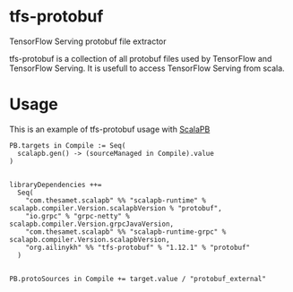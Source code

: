 # tfs-protobuf
TensorFlow Serving protobuf file extractor

tfs-protobuf is a collection of all protobuf files used by TensorFlow and TensorFlow Serving.
It is usefull to access TensorFlow Serving from scala.

# Usage

This is an example of tfs-protobuf usage with [ScalaPB](https://scalapb.github.io/)

```
PB.targets in Compile := Seq(
  scalapb.gen() -> (sourceManaged in Compile).value
)


libraryDependencies ++=
  Seq(
    "com.thesamet.scalapb" %% "scalapb-runtime" % scalapb.compiler.Version.scalapbVersion % "protobuf",
    "io.grpc" % "grpc-netty" % scalapb.compiler.Version.grpcJavaVersion,
    "com.thesamet.scalapb" %% "scalapb-runtime-grpc" % scalapb.compiler.Version.scalapbVersion,
    "org.ailinykh" %% "tfs-protobuf" % "1.12.1" % "protobuf"
  )


PB.protoSources in Compile += target.value / "protobuf_external"
```